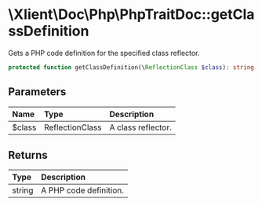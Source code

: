 # \\Xlient\\Doc\\Php\\PhpTraitDoc::getClassDefinition

Gets a PHP code definition for the specified class reflector.

```php
protected function getClassDefinition(\ReflectionClass $class): string
```

## Parameters

| Name | Type | Description |
| :--- | :--- | :--- |
| $class | ReflectionClass | A class reflector. |

## Returns

| Type | Description |
| :--- | :--- |
| string | A PHP code definition. |